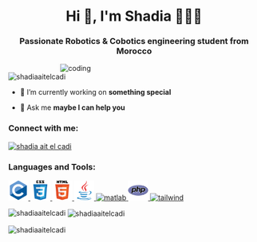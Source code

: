 
<h1 align="center">Hi 👋, I'm Shadia 👩‍💻🦾</h1>
<h3 align="center">Passionate Robotics & Cobotics engineering student from Morocco</h3>

<img align="right" alt="coding" width="400" src="https://www.3ds.com/assets/invest/2021-09/mao-5-ci-mgp-gif-ai-472x293.gif" >

<p align="left"> <img src="https://komarev.com/ghpvc/?username=shadiaaitelcadi&label=Profile%20views&color=0e75b6&style=flat" alt="shadiaaitelcadi" /> </p>

- 🔭 I’m currently working on **something special**

- 💬 Ask me **maybe I can help you**

<h3 align="left">Connect with me:</h3>
<p align="left">
<a href="https://linkedin.com/in/shadia ait el cadi" target="blank"><img align="center" src="https://raw.githubusercontent.com/rahuldkjain/github-profile-readme-generator/master/src/images/icons/Social/linked-in-alt.svg" alt="shadia ait el cadi" height="30" width="40" /></a>
</p>

<h3 align="left">Languages and Tools:</h3>
<p align="left"> <a href="https://www.cprogramming.com/" target="_blank" rel="noreferrer"> <img src="https://raw.githubusercontent.com/devicons/devicon/master/icons/c/c-original.svg" alt="c" width="40" height="40"/> </a> <a href="https://www.w3schools.com/css/" target="_blank" rel="noreferrer"> <img src="https://raw.githubusercontent.com/devicons/devicon/master/icons/css3/css3-original-wordmark.svg" alt="css3" width="40" height="40"/> </a> <a href="https://www.w3.org/html/" target="_blank" rel="noreferrer"> <img src="https://raw.githubusercontent.com/devicons/devicon/master/icons/html5/html5-original-wordmark.svg" alt="html5" width="40" height="40"/> </a> <a href="https://www.java.com" target="_blank" rel="noreferrer"> <img src="https://raw.githubusercontent.com/devicons/devicon/master/icons/java/java-original.svg" alt="java" width="40" height="40"/> </a> <a href="https://www.mathworks.com/" target="_blank" rel="noreferrer"> <img src="https://upload.wikimedia.org/wikipedia/commons/2/21/Matlab_Logo.png" alt="matlab" width="40" height="40"/> </a> <a href="https://www.php.net" target="_blank" rel="noreferrer"> <img src="https://raw.githubusercontent.com/devicons/devicon/master/icons/php/php-original.svg" alt="php" width="40" height="40"/> </a> <a href="https://tailwindcss.com/" target="_blank" rel="noreferrer"> <img src="https://www.vectorlogo.zone/logos/tailwindcss/tailwindcss-icon.svg" alt="tailwind" width="40" height="40"/> </a> </p>

<p><img align="left" src="https://github-readme-stats.vercel.app/api/top-langs?username=shadiaaitelcadi&show_icons=true&locale=en&layout=compact" alt="shadiaaitelcadi" /></p>

<p>&nbsp;<img align="center" src="https://github-readme-stats.vercel.app/api?username=shadiaaitelcadi&show_icons=true&locale=en" alt="shadiaaitelcadi" /></p>

<p><img align="center" src="https://github-readme-streak-stats.herokuapp.com/?user=shadiaaitelcadi&" alt="shadiaaitelcadi" /></p>
